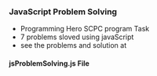 ### JavaScript Problem Solving

- Programming Hero SCPC program Task 
- 7 problems sloved using javaScript
- see the problems and solution at 

#### jsProblemSolving.js File
